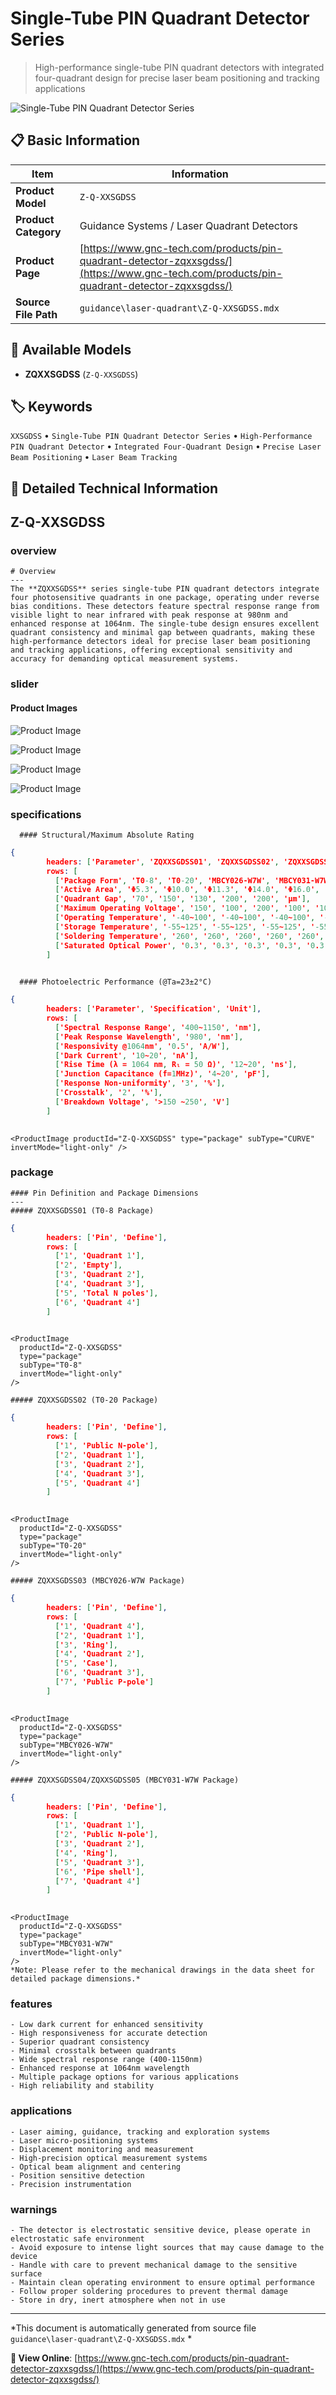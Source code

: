 # Single-Tube PIN Quadrant Detector Series

> High-performance single-tube PIN quadrant detectors with integrated four-quadrant design for precise laser beam positioning and tracking applications

![Single-Tube PIN Quadrant Detector Series](https://www.gnc-tech.com/images/products/guidance/laser-quadrant/Z-Q-XXSGDSS/Z-Q-XXSGDSS.webp)

## 📋 Basic Information

| Item | Information |
|------|------|
| **Product Model** | `Z-Q-XXSGDSS` |
| **Product Category** | Guidance Systems / Laser Quadrant Detectors |
| **Product Page** | [https://www.gnc-tech.com/products/pin-quadrant-detector-zqxxsgdss/](https://www.gnc-tech.com/products/pin-quadrant-detector-zqxxsgdss/) |
| **Source File Path** | `guidance\laser-quadrant\Z-Q-XXSGDSS.mdx` |

## 🔧 Available Models

- **ZQXXSGDSS** (`Z-Q-XXSGDSS`)

## 🏷️ Keywords

`XXSGDSS` • `Single-Tube PIN Quadrant Detector Series` • `High-Performance PIN Quadrant Detector` • `Integrated Four-Quadrant Design` • `Precise Laser Beam Positioning` • `Laser Beam Tracking`

## 📖 Detailed Technical Information


## Z-Q-XXSGDSS

  
### overview

    # Overview
    ---
    The **ZQXXSGDSS** series single-tube PIN quadrant detectors integrate four photosensitive quadrants in one package, operating under reverse bias conditions. These detectors feature spectral response range from visible light to near infrared with peak response at 980nm and enhanced response at 1064nm. The single-tube design ensures excellent quadrant consistency and minimal gap between quadrants, making these high-performance detectors ideal for precise laser beam positioning and tracking applications, offering exceptional sensitivity and accuracy for demanding optical measurement systems.
  

  
### slider

    
#### Product Images

![Product Image](https://www.gnc-tech.com/images/products/Z-Q-XXSGDSS-Slide-01.webp)

![Product Image](https://www.gnc-tech.com/images/products/Z-Q-XXSGDSS-Slide-02.webp)

![Product Image](https://www.gnc-tech.com/images/products/Z-Q-XXSGDSS-Slide-03.webp)

![Product Image](https://www.gnc-tech.com/images/products/Z-Q-XXSGDSS-Slide-04.webp)


  

  
### specifications

    
      #### Structural/Maximum Absolute Rating
      
```json
{
        headers: ['Parameter', 'ZQXXSGDSS01', 'ZQXXSGDSS02', 'ZQXXSGDSS03', 'ZQXXSGDSS04', 'ZQXXSGDSS05', 'Unit'],
        rows: [
          ['Package Form', 'T0-8', 'T0-20', 'MBCY026-W7W', 'MBCY031-W7W', 'MBCY031-W7W', '-'],
          ['Active Area', 'Φ5.3', 'Φ10.0', 'Φ11.3', 'Φ14.0', 'Φ16.0', 'mm'],
          ['Quadrant Gap', '70', '150', '130', '200', '200', 'μm'],
          ['Maximum Operating Voltage', '150', '100', '200', '100', '100', 'V'],
          ['Operating Temperature', '-40~100', '-40~100', '-40~100', '-40~100', '-40~100', '°C'],
          ['Storage Temperature', '-55~125', '-55~125', '-55~125', '-55~125', '-55~125', '°C'],
          ['Soldering Temperature', '260', '260', '260', '260', '260', '°C'],
          ['Saturated Optical Power', '0.3', '0.3', '0.3', '0.3', '0.3', 'W/cm²']
        ]
      
```


      #### Photoelectric Performance (@Ta=23±2°C)
      
```json
{
        headers: ['Parameter', 'Specification', 'Unit'],
        rows: [
          ['Spectral Response Range', '400~1150', 'nm'],
          ['Peak Response Wavelength', '980', 'nm'],
          ['Responsivity @1064nm', '0.5', 'A/W'],
          ['Dark Current', '10~20', 'nA'],
          ['Rise Time (λ = 1064 nm, Rₗ = 50 Ω)', '12~20', 'ns'],
          ['Junction Capacitance (f=1MHz)', '4~20', 'pF'],
          ['Response Non-uniformity', '3', '%'],
          ['Crosstalk', '2', '%'],
          ['Breakdown Voltage', '>150 ~250', 'V']
        ]
      
```
  
    
    <ProductImage productId="Z-Q-XXSGDSS" type="package" subType="CURVE" invertMode="light-only" />
  

  
### package

    #### Pin Definition and Package Dimensions
    ---
    ##### ZQXXSGDSS01 (T0-8 Package)
    
```json
{
        headers: ['Pin', 'Define'],
        rows: [
          ['1', 'Quadrant 1'],
          ['2', 'Empty'],
          ['3', 'Quadrant 2'],
          ['4', 'Quadrant 3'],
          ['5', 'Total N poles'],
          ['6', 'Quadrant 4']
        ]
      
```


    <ProductImage 
      productId="Z-Q-XXSGDSS" 
      type="package" 
      subType="T0-8" 
      invertMode="light-only"
    />

    ##### ZQXXSGDSS02 (T0-20 Package)
    
```json
{
        headers: ['Pin', 'Define'],
        rows: [
          ['1', 'Public N-pole'],
          ['2', 'Quadrant 1'],
          ['3', 'Quadrant 2'],
          ['4', 'Quadrant 3'],
          ['5', 'Quadrant 4']
        ]
      
```


    <ProductImage 
      productId="Z-Q-XXSGDSS" 
      type="package" 
      subType="T0-20" 
      invertMode="light-only"
    />

    ##### ZQXXSGDSS03 (MBCY026-W7W Package)
    
```json
{
        headers: ['Pin', 'Define'],
        rows: [
          ['1', 'Quadrant 4'],
          ['2', 'Quadrant 1'],
          ['3', 'Ring'],
          ['4', 'Quadrant 2'],
          ['5', 'Case'],
          ['6', 'Quadrant 3'],
          ['7', 'Public P-pole']
        ]
      
```


    <ProductImage 
      productId="Z-Q-XXSGDSS" 
      type="package" 
      subType="MBCY026-W7W" 
      invertMode="light-only"
    />

    ##### ZQXXSGDSS04/ZQXXSGDSS05 (MBCY031-W7W Package)
    
```json
{
        headers: ['Pin', 'Define'],
        rows: [
          ['1', 'Quadrant 1'],
          ['2', 'Public N-pole'],
          ['3', 'Quadrant 2'],
          ['4', 'Ring'],
          ['5', 'Quadrant 3'],
          ['6', 'Pipe shell'],
          ['7', 'Quadrant 4']
        ]
      
```


    <ProductImage 
      productId="Z-Q-XXSGDSS" 
      type="package" 
      subType="MBCY031-W7W" 
      invertMode="light-only"
    />
    *Note: Please refer to the mechanical drawings in the data sheet for detailed package dimensions.*
  

  
### features

    - Low dark current for enhanced sensitivity
    - High responsiveness for accurate detection
    - Superior quadrant consistency
    - Minimal crosstalk between quadrants
    - Wide spectral response range (400-1150nm)
    - Enhanced response at 1064nm wavelength
    - Multiple package options for various applications
    - High reliability and stability
  

  
### applications

    - Laser aiming, guidance, tracking and exploration systems
    - Laser micro-positioning systems
    - Displacement monitoring and measurement
    - High-precision optical measurement systems
    - Optical beam alignment and centering
    - Position sensitive detection
    - Precision instrumentation
  

  
### warnings

    - The detector is electrostatic sensitive device, please operate in electrostatic safe environment
    - Avoid exposure to intense light sources that may cause damage to the device
    - Handle with care to prevent mechanical damage to the sensitive surface
    - Maintain clean operating environment to ensure optimal performance
    - Follow proper soldering procedures to prevent thermal damage
    - Store in dry, inert atmosphere when not in use
  

---

*This document is automatically generated from source file `guidance\laser-quadrant\Z-Q-XXSGDSS.mdx` *

**🔗 View Online**: [https://www.gnc-tech.com/products/pin-quadrant-detector-zqxxsgdss/](https://www.gnc-tech.com/products/pin-quadrant-detector-zqxxsgdss/)
